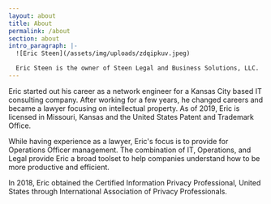 ```yaml
---
layout: about
title: About
permalink: /about
section: about
intro_paragraph: |-
  ![Eric Steen](/assets/img/uploads/zdqipkuv.jpeg)

  Eric Steen is the owner of Steen Legal and Business Solutions, LLC.
---
```

Eric started out his career as a network engineer for a Kansas City based IT consulting company. After working for a few years, he changed careers and became a lawyer focusing on intellectual property. As of 2019, Eric is licensed in Missouri, Kansas and the United States Patent and Trademark Office.

While having experience as a lawyer, Eric's focus is to provide for Operations Officer management. The combination of IT, Operations, and Legal provide Eric a broad toolset to help companies understand how to be more productive and efficient.

In 2018, Eric obtained the Certified Information Privacy Professional, United States through International Association of Privacy Professionals. 
